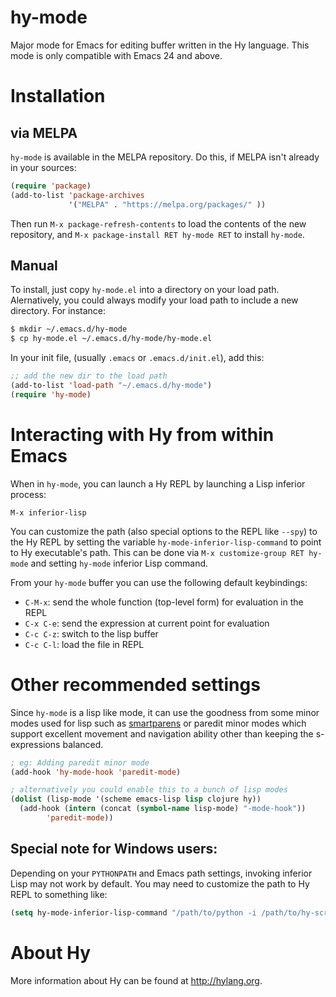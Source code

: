 hy-mode
=======

Major mode for Emacs for editing buffer written in the Hy language. This mode
is only compatible with Emacs 24 and above.


Installation
============

via MELPA
---------

`hy-mode` is available in the MELPA repository. Do this, if MELPA isn't
already in your sources:

```el
(require 'package)
(add-to-list 'package-archives
             '("MELPA" . "https://melpa.org/packages/" ))
```

Then run `M-x package-refresh-contents` to load the contents of the new
repository, and `M-x package-install RET hy-mode RET` to install `hy-mode`.


Manual
------

To install, just copy `hy-mode.el` into a directory on your
load path. Alernatively, you could always modify your load path to include a
new directory. For instance:

```sh
$ mkdir ~/.emacs.d/hy-mode
$ cp hy-mode.el ~/.emacs.d/hy-mode/hy-mode.el
```

In your init file, (usually `.emacs` or `.emacs.d/init.el`), add this:

```el
;; add the new dir to the load path
(add-to-list 'load-path "~/.emacs.d/hy-mode")
(require 'hy-mode)
```

Interacting with Hy from within Emacs
=====================================

When in `hy-mode`, you can launch a Hy REPL by launching a Lisp inferior
process:

```
M-x inferior-lisp
```

You can customize the path (also special options to the REPL like
`--spy`) to the Hy REPL by setting the variable
`hy-mode-inferior-lisp-command` to point to Hy executable's path. This
can be done via `M-x customize-group RET hy-mode` and setting `hy-mode`
inferior Lisp command.

From your `hy-mode` buffer you can use the following default keybindings:

+ `C-M-x`: send the whole function (top-level form) for evaluation in the REPL
+ `C-x C-e`: send the expression at current point for evaluation
+ `C-c C-z`: switch to the lisp buffer
+ `C-c C-l`: load the file in REPL

Other recommended settings
==========================

Since `hy-mode` is a lisp like mode, it can use the goodness from some
minor modes used for lisp such as
[smartparens](https://github.com/Fuco1/smartparens) or paredit minor
modes which support excellent movement and navigation ability other
than keeping the s-expressions balanced.

```el
; eg: Adding paredit minor mode
(add-hook 'hy-mode-hook 'paredit-mode)

; alternatively you could enable this to a bunch of lisp modes
(dolist (lisp-mode '(scheme emacs-lisp lisp clojure hy))
  (add-hook (intern (concat (symbol-name lisp-mode) "-mode-hook"))
		'paredit-mode))

```

Special note for Windows users:
-------------------------------

Depending on your `PYTHONPATH` and Emacs path settings, invoking
inferior Lisp may not work by default. You may need to customize the
path to Hy REPL to something like:

```el
(setq hy-mode-inferior-lisp-command "/path/to/python -i /path/to/hy-script.py")
```

About Hy
========

More information about Hy can be found at http://hylang.org.

